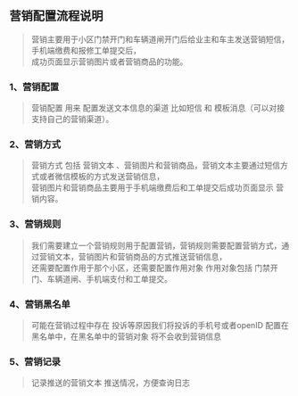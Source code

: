## 营销配置流程说明

>营销主要用于小区门禁开门和车辆道闸开门后给业主和车主发送营销短信，手机端缴费和报修工单提交后，</br>成功页面显示营销图片或者营销商品的功能。

### 1、营销配置

>营销配置 用来 配置发送文本信息的渠道 比如短信 和 模板消息（可以对接支持自己的营销渠道）。

### 2、营销方式

>营销方式 包括 营销文本 、营销图片和营销商品，营销文本主要通过短信方式或者微信模板的方式发送营销信息，<br>
>营销图片和营销商品主要用于手机端缴费后和工单提交后成功页面显示
>营销内容。

### 3、营销规则

>我们需要建立一个营销规则用于配置营销，营销规则需要配置营销方式，通过营销文本，营销图片和营销商品的方式推送营销信息，<br>
>还需要配置作用于那个小区，还需要配置作用对象
>作用对象包括 门禁开门、车辆道闸、手机端支付和工单提交。

### 4、营销黑名单

>可能在营销过程中存在 投诉等原因我们将投诉的手机号或者openID 配置在黑名单中，在黑名单中的营销对象 将不会收到营销信息

### 5、营销记录

>记录推送的营销文本 推送情况，方便查询日志